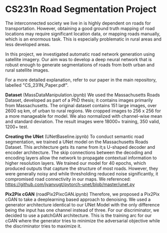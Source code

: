 # CS231n Road Segmentation Project
The interconnected society we live in is highly dependent on roads for transportation. However, obtaining a good ground truth mapping of road locations may require significant location data, or mapping roads manually, which is an enormous task. This is especially problematic in rural areas and less developed areas. 

In this project, we investigated automatic road network generation using satellite imagery. Our aim was to develop a deep neural network that is robust enough to generate segmentations of roads from both urban and rural satellite images. 

For a more detailed explanation, refer to our paper in the main repository, labelled "CS_231N_Paper.pdf".

**Dataset** (MassDataManipulation.ipynb)
We used the Massachusetts Roads Dataset, developed as part of a PhD thesis; it contains images primarily from Massachusetts.
The original dataset contains 151 large images, over 2600 sq km, of urban to rural regions. We cropped images to 256 x 256 for a more manageable for model. We also normalized with channel-wise mean and standard deviation. The result images were 18000+ training, 350 valid, 1200+ test. 

**Creating the UNet** (UNetBaseline.ipynb)
To conduct semantic road segmentation, we trained a UNet model on the Massachusetts Roads Dataset. This architecture gets its name from it;s U-shaped decoder and encoder architecture. The skip connections between the decoding and encoding layers allow the network to propagate contextual information to higher resolution layers. We trained our model for 40 epochs, which produced outputs that capture the structure of most roads. However, they were generally noisy and while thresholding reduced noise significantly, it compromised road connectivity in our maps.
We referenced: https://github.com/jvanvugt/pytorch-unet/blob/master/unet.py

**Pix2Pix cGAN** (roadPix2PixcGAN.ipynb)
Therefore, we proposed a Pix2Pix cGAN to take a deeplearning based approach to denoising. We used a generator architecture identical to our UNet Model with the only difference being the input has one channel instead of three. For our discriminator, we decided to use a patchGAN architecture. This is the training arc for our cGAN where the generator tries to minimize the adversarial objective while the discriminator tries to maximize it.

